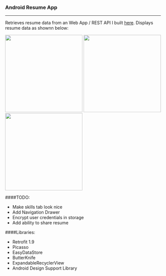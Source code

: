 ### Android Resume App
---

Retrieves resume data from an Web App / REST API I built [here](https://github.com/terell-brown/django-resume-api).
Displays resume data as shownn below:

<img src=https://cloud.githubusercontent.com/assets/8221118/9835543/8d10d0ba-59be-11e5-93f9-a38f37afe0a1.png width="250">
<img src=https://cloud.githubusercontent.com/assets/8221118/9835549/c1f59f04-59be-11e5-9aa1-bfa498af2fd1.png width="250">
<img src=https://cloud.githubusercontent.com/assets/8221118/9835542/8ae45262-59be-11e5-9a7c-0250912dd4e0.png width="250">

####TODO:
* Make skills tab look nice
* Add Navigation Drawer 
* Encrypt user credentials in storage
* Add ability to share resume


####Libraries:
* Retrofit 1.9
* Picasso
* EasyDataStore
* ButterKnife
* ExpandableRecyclerView
* Android Design Support Library
